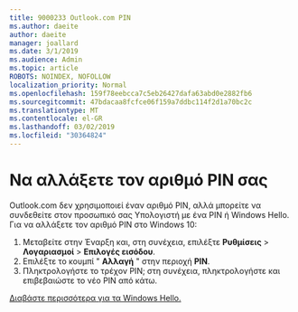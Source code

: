 ```yaml
---
title: 9000233 Outlook.com PIN
ms.author: daeite
author: daeite
manager: joallard
ms.date: 3/1/2019
ms.audience: Admin
ms.topic: article
ROBOTS: NOINDEX, NOFOLLOW
localization_priority: Normal
ms.openlocfilehash: 159f78eebcca7c5eb26427dafa63abd0e2882fb6
ms.sourcegitcommit: 47bdacaa8fcfce06f159a7ddbc114f2d1a70bc2c
ms.translationtype: MT
ms.contentlocale: el-GR
ms.lasthandoff: 03/02/2019
ms.locfileid: "30364824"
---
```

# <a name="change-your-pin"></a>Να αλλάξετε τον αριθμό PIN σας

Outlook.com δεν χρησιμοποιεί έναν αριθμό PIN, αλλά μπορείτε να συνδεθείτε στον προσωπικό σας Υπολογιστή με ένα PIN ή Windows Hello. Για να αλλάξετε τον αριθμό PIN στο Windows 10:

1. Μεταβείτε στην Έναρξη και, στη συνέχεια, επιλέξτε **Ρυθμίσεις** > **Λογαριασμοί** > **Επιλογές εισόδου**.
2. Επιλέξτε το κουμπί " **Αλλαγή** " στην περιοχή **PIN**.
3. Πληκτρολογήστε το τρέχον PIN; στη συνέχεια, πληκτρολογήστε και επιβεβαιώστε το νέο PIN από κάτω.

[Διαβάστε περισσότερα για τα Windows Hello.](https://support.microsoft.com/help/17215/)